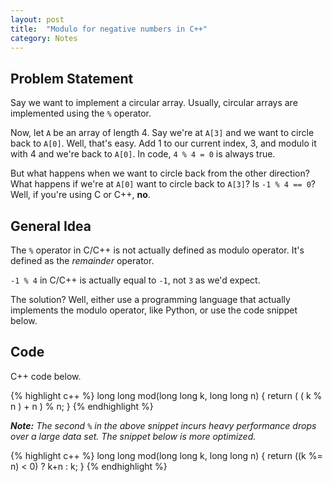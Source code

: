 ```yaml
---
layout: post
title:  "Modulo for negative numbers in C++"
category: Notes
---
```


## Problem Statement

Say we want to implement a circular array. Usually,
circular arrays are implemented using the `%` operator.

Now, let `A` be an array of length 4. Say we're at `A[3]` and we want to circle back
to `A[0]`. Well, that's easy. Add 1 to our current index, 3, and modulo it with 4 and we're
back to `A[0]`. In code, `4 % 4 = 0` is always true.

But what happens when we want to circle back from the other direction? What happens
if we're at `A[0]` want to circle back to `A[3]`? Is `-1 % 4 == 0`? Well, if you're using
C or C++, **no**.

## General Idea

The `%` operator in C/C++ is not actually defined as modulo operator. It's defined
as the *remainder* operator.

`-1 % 4` in C/C++ is actually equal to `-1`, not `3` as we'd expect.

The solution? Well, either use a programming language that actually implements
the modulo operator, like Python, or use the code snippet below.

## Code

C++ code below.

{% highlight c++ %}
long long mod(long long k, long long n)
{
    return ( ( k % n ) + n ) % n;
}
{% endhighlight %}

_**Note:** The second `%` in the above snippet incurs heavy performance 
drops over a large data set. The snippet below is more optimized._

{% highlight c++ %}
long long mod(long long k, long long n)
{
    return ((k %= n) < 0) ? k+n : k;
}
{% endhighlight %}
